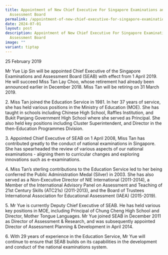 ```yaml
---
title: Appointment of New Chief Executive For Singapore Examinations and
  Assessment Board
permalink: /appointment-of-new-chief-executive-for-singapore-examinations-and-assessment-board/
date: 2024-07-01
layout: post
description: Appointment of New Chief Executive For Singapore Examinations and
  Assessment Board
image: ""
variant: tiptap
---
```

<p>25 February 2019</p>
<p>Mr Yue Lip Sin will be appointed Chief Executive of the Singapore Examinations
and Assessment Board (SEAB) with effect from 1 April 2019. He will succeed
Miss Tan Lay Choo, whose retirement had already been announced earlier
in December 2018. Miss Tan will be retiring on 31 March 2019.</p>
<p>2. Miss Tan joined the Education Service in 1981. In her 37 years of service,
she has held various positions in the Ministry of Education (MOE). She
has taught in schools including Chinese High School, Raffles Institution,
and Bukit Panjang Government High School where she served as Principal.
She also held key positions including Cluster Superintendent, and Director
in the then-Education Programmes Division.</p>
<p>3. Appointed Chief Executive of SEAB on 1 April 2008, Miss Tan has contributed
greatly to the conduct of national examinations in Singapore. She has spearheaded
the review of various aspects of our national examinations - aligning them
to curricular changes and exploring innovations such as e-examinations.</p>
<p>4. Miss Tan’s sterling contributions to the Education Service led to her
being conferred the Public Administration Medal (Silver) in 2003. She has
also served as a Non-Executive Director of NIE International (2011-2014),
a Member of the International Advisory Panel on Assessment and Teaching
of 21st Century Skills (ATC21s) (2011-2013), and the Board of Trustees
International Association for Educational Assessment (IAEA) (2015-2019).</p>
<p>5. Mr Yue is currently Deputy Chief Executive of SEAB. He has held various
key positions in MOE, including Principal of Chung Cheng High School and
Director, Mother Tongue Languages. Mr Yue joined SEAB in December 2011
as Director of Assessment &amp; Research, and was subsequently appointed
Director of Assessment Planning &amp; Development in April 2014.</p>
<p>6. With 29 years of experience in the Education Service, Mr Yue will continue
to ensure that SEAB builds on its capabilities in the development and conduct
of the national examinations system.</p>